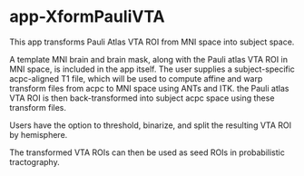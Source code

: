 # app-XformPauliVTA
This app transforms Pauli Atlas VTA ROI from MNI space into subject space.

A template MNI brain and brain mask, along with the Pauli atlas VTA ROI in MNI space, is included in the app itself. The user supplies a subject-specific acpc-aligned T1 file, which will be used to compute affine and warp transform files from acpc to MNI space using ANTs and ITK. the Pauli atlas VTA ROI is then back-transformed into subject acpc space using these transform files.

Users have the option to threshold, binarize, and split the resulting VTA ROI by hemisphere.

The transformed VTA ROIs can then be used as seed ROIs in probabilistic tractography.
